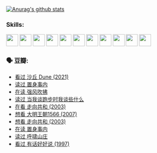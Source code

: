 
[![Anurag's github stats](https://github-readme-stats.vercel.app/api?username=w940853815)](https://github.com/anuraghazra/github-readme-stats)

### Skills:

<code><img height="32" src="https://cdn.jsdelivr.net/npm/simple-icons@v5/icons/python.svg"></code>
<code><img height="32" src="https://cdn.jsdelivr.net/npm/simple-icons@v5/icons/javascript.svg"></code>
<code><img height="32" src="https://cdn.jsdelivr.net/npm/simple-icons@v5/icons/django.svg"></code>
<code><img height="32" src="https://cdn.jsdelivr.net/npm/simple-icons@v5/icons/flask.svg"></code>
<code><img height="32" src="https://cdn.jsdelivr.net/npm/simple-icons@v5/icons/vuetify.svg"></code>
<code><img height="32" src="https://cdn.jsdelivr.net/npm/simple-icons@v5/icons/git.svg"></code>
<code><img height="32" src="https://cdn.jsdelivr.net/npm/simple-icons@v5/icons/docker.svg"></code>
<code><img height="32" src="https://cdn.jsdelivr.net/npm/simple-icons@v5/icons/postgresql.svg"></code>
<code><img height="32" src="https://cdn.jsdelivr.net/npm/simple-icons@v5/icons/elasticsearch.svg"></code>
<code><img height="32" src="https://cdn.jsdelivr.net/npm/simple-icons@v5/icons/macos.svg"></code>
<code><img height="32" src="https://cdn.jsdelivr.net/npm/simple-icons@v5/icons/linux.svg"></code>

### 🗣 豆瓣:

<!-- DOUBAN-ACTIVITIES:START -->
- [看过 沙丘 Dune‎ (2021)](https://www.douban.com/people/136069238/status/3726869471/?_i=42781999)
- [读过 置身事内](https://www.douban.com/people/136069238/status/3726223867/?_i=42781999)
- [在读 强风吹拂](https://www.douban.com/people/136069238/status/3725395475/?_i=42781999)
- [读过 当我谈跑步时我谈些什么](https://www.douban.com/people/136069238/status/3715422296/?_i=42781999)
- [在看 走向共和‎ (2003)](https://www.douban.com/people/136069238/status/3711470443/?_i=42781999)
- [想看 大明王朝1566‎ (2007)](https://www.douban.com/people/136069238/status/3710980213/?_i=42781999)
- [想看 走向共和‎ (2003)](https://www.douban.com/people/136069238/status/3710980002/?_i=42781999)
- [在读 置身事内](https://www.douban.com/people/136069238/status/3710472151/?_i=42781999)
- [读过 呼啸山庄](https://www.douban.com/people/136069238/status/3710470617/?_i=42781999)
- [看过 有话好好说‎ (1997)](https://www.douban.com/people/136069238/status/3709833172/?_i=42781999)
<!-- DOUBAN-ACTIVITIES:END -->
<!--
**w940853815/w940853815** is a ✨ _special_ ✨ repository because its `README.md` (this file) appears on your GitHub profile.

Here are some ideas to get you started:

- 🔭 I’m currently working on ...
- 🌱 I’m currently learning ...
- 👯 I’m looking to collaborate on ...
- 🤔 I’m looking for help with ...
- 💬 Ask me about ...
- 📫 How to reach me: ...
- 😄 Pronouns: ...
- ⚡ Fun fact: ...
-->
